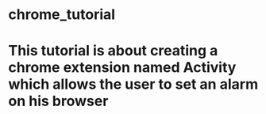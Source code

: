 # chrome_tutorial

# This tutorial is about creating a chrome extension named Activity which allows the user to set an alarm on his browser